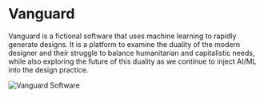 # Vanguard 
Vanguard is a fictional software that uses machine learning to rapidly generate designs. It is a platform to examine the duality of the modern designer and their struggle to balance humanitarian and capitalistic needs, while also exploring the future of this duality as we continue to inject AI/ML into the design practice.

![Vanguard Software](https://github.com/akalakkad/vanguard/blob/master/vanguard_gif.gif)
